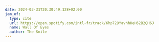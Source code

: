 ```yaml
---
date: 2024-03-31T20:30:49.128+02:00
jam_of:
  type: cite
  url: https://open.spotify.com/intl-fr/track/6hp729YavhhHeH62B2QH6J
  name: Wall Of Eyes
  author: The Smile
---
```

